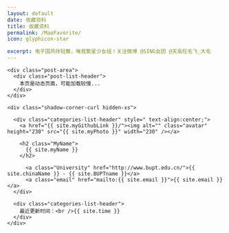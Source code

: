 ```yaml
---
layout: default
date: 收藏资料
title: 收藏资料
permalink: /MaoFavorite/
icon: glyphicon-star

excerpt: 电子国风伴轻舞，唯我繁星少女组！关注微博 @SING女团 @天高任毛飞_大毛
---
```


<div id="index" class="row">
  <div class="col-sm-9" id="MaoFavor">

    <div class="post-area">
      <div class="post-list-header">
        本页是动态页面，可能加载较慢...
      </div>
    </div>
  </div>


  <div class="col-sm-3">

    <div class="shadow-corner-curl hidden-xs">

      <div class="categories-list-header" style=" text-align:center;">
        <a href="{{ site.myGithubLink }}/"><img alt="" class="avatar" height="230" src="{{ site.myPhoto }}" width="230" /></a>

        <h2 class="MyName">
          {{ site.myName }}
        </h2>

          <a class="University" href="http://www.bupt.edu.cn/">{{ site.chinaName }} - {{ site.BUPTname }}</a>
          <a class="email" href="mailto:{{ site.email }}">{{ site.email }}</a>
      </div>

      <div class="categories-list-header">
        最近更新时间：<br />{{ site.time }}
      </div>
    </div>
  </div>
</div>


<script type="text/javascript">
    $.ajax({
        // url:"{{ site.url }}/resources/Dynamic/MyFavorite.json",
        url: "http://192.168.1.101:4000/resources/Dynamic/MyFavorite.json",
        type: "GET",
        success: function (data) {

            var MaoFavor = document.getElementById("MaoFavor")
            var content = ""
            var first = 1

            for (var category in data) {
                if (1 == first) {
                    content += "<div class=\"post-area\"><div class=\"post-list-header\">" + category + "</div>" +
                        "<div class=\"post-list-body\"><div class=\"all-posts\" post-cate=\"All\">"
                    first = 0
                } else {
                    content += "<div class=\"post-area\" style=\"margin-top:20px\"><div class=\"post-list-header\">" + category + "</div>" +
                        "<div class=\"post-list-body\"><div class=\"all-posts\" post-cate=\"All\">"
                }

                var favors = data[category]
                for (var i = 0; i < favors.length; i++) {
                    content +=
                        "<a class=\"post-list-item\" href=\"" + favors[i]["link"] + "\">" +
                        "<h2>" + favors[i]["title"] + "</h2>" +
                        "<div><span class=\"\">" + favors[i]["time"] + "</span>" +
                        "<span class=\"\" style=\"float:right\">" + favors[i]["subtitle"] + "</span></div>" +
                        "</a>"
                }

                content += "</div></div></div>"
            }
            MaoFavor.innerHTML = content
        }
    });
</script>
